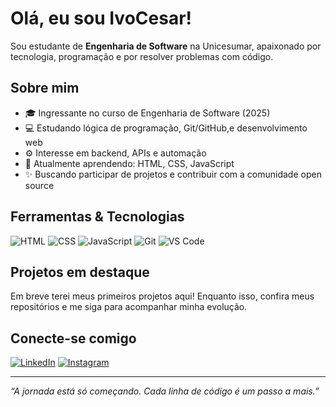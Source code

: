 # Olá, eu sou IvoCesar!

Sou estudante de **Engenharia de Software** na Unicesumar, apaixonado por tecnologia, programação e por resolver problemas com código.

## Sobre mim

- 🎓 Ingressante no curso de Engenharia de Software (2025)
- 💻 Estudando lógica de programação, Git/GitHub,e desenvolvimento web
- ⚙️ Interesse em backend, APIs e automação
- 🌱 Atualmente aprendendo: HTML, CSS, JavaScript
- ✨ Buscando participar de projetos e contribuir com a comunidade open source

## Ferramentas & Tecnologias
![HTML](https://img.shields.io/badge/-HTML5-05122A?style=flat&logo=html5)
![CSS](https://img.shields.io/badge/-CSS3-05122A?style=flat&logo=css3)
![JavaScript](https://img.shields.io/badge/-JavaScript-05122A?style=flat&logo=javascript)
![Git](https://img.shields.io/badge/-Git-05122A?style=flat&logo=git)
![VS Code](https://img.shields.io/badge/-VSCode-05122A?style=flat&logo=visual-studio-code)

## Projetos em destaque
Em breve terei meus primeiros projetos aqui! Enquanto isso, confira meus repositórios e me siga para acompanhar minha evolução.

## Conecte-se comigo
[![LinkedIn](https://img.shields.io/badge/-LinkedIn-blue?style=flat&logo=linkedin)](https://www.linkedin.com/in/IvoCesarPeres/Lima)
[![Instagram](https://img.shields.io/badge/-Instagram-purple?style=flat&logo=instagram)](https://www.instagram.com/eu.ivo)

---

*“A jornada está só começando. Cada linha de código é um passo a mais.”*
